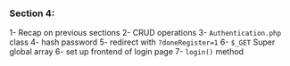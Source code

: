 ### Section 4:
1- Recap on previous sections
2- CRUD operations 
3- `Authentication.php` class
4- hash password
5- redirect with `?doneRegister=1`
6- `$_GET` Super global array
6- set up frontend of login page
7- `login()` method